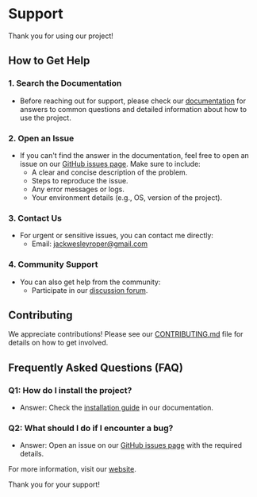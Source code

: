 # Support

Thank you for using our project!

## How to Get Help

### 1. Search the Documentation
- Before reaching out for support, please check our [documentation](CONTRIBUTING.md) for answers to common questions and detailed information about how to use the project.

### 2. Open an Issue
- If you can't find the answer in the documentation, feel free to open an issue on our [GitHub issues page](https://github.com/jackwesleyroper/jackwesleyroper-blog-public/issues). Make sure to include:
  - A clear and concise description of the problem.
  - Steps to reproduce the issue.
  - Any error messages or logs.
  - Your environment details (e.g., OS, version of the project).

### 3. Contact Us
- For urgent or sensitive issues, you can contact me directly:
  - Email: jackwesleyroper@gmail.com

### 4. Community Support
- You can also get help from the community:
  - Participate in our [discussion forum](https://jackwesleyroper.medium.com).

## Contributing

We appreciate contributions! Please see our [CONTRIBUTING.md](CONTRIBUTING.md) file for details on how to get involved.

## Frequently Asked Questions (FAQ)

### Q1: How do I install the project?
- Answer: Check the [installation guide](README.md) in our documentation.

### Q2: What should I do if I encounter a bug?
- Answer: Open an issue on our [GitHub issues page](https://github.com/jackwesleyroper/jackwesleyroper-blog-public/issues) with the required details.

For more information, visit our [website](https://jackwesleyroper.medium.com).

Thank you for your support!